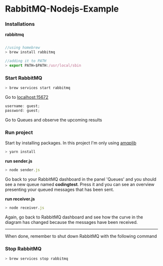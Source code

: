 # RabbitMQ-Nodejs-Example

### Installations

**rabbitmq**

```javascript

//using homebrew
> brew install rabbitmq

//adding it to PATH
> export PATH=$PATH:/usr/local/sbin
```

### Start RabbitMQ

```javascript
> brew services start rabbitmq
```

Go to [localhost:15672](http://localhost:15672/#)

```javascript
username: guest;
password: guest;
```

Go to Queues and observe the upcoming results

### Run project

Start by installing packages.
In this project I'm only using [amqplib](https://www.npmjs.com/package/amqplib)

```javascript
> yarn install
```

**run sender.js**

```javascript
> node sender.js
```

Go back to your RabbitMQ dashboard in the panel 'Queues' and you should see a new queue named **codingtest**. Press it and you can see an overview presenting your queued messages that has been sent.

**run receiver.js**

```javascript
> node receiver.js
```

Again, go back to RabbitMQ dashboard and see how the curve in the diagram has changed because the messages have been received.

---

When done, remember to shut down RabbitMQ with the following command

### Stop RabbitMQ

```javascript
> brew services stop rabbitmq
```
